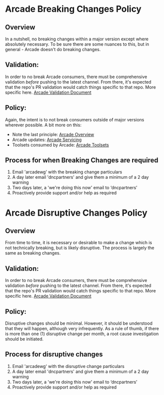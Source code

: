 # Arcade Breaking Changes Policy

## Overview
In a nutshell, no breaking changes within a major version except where absolutely necessary.  To be sure there are some nuances to this, but in general - Arcade doesn't do breaking changes.  

## Validation:
In order to no break Arcade consumers, there must be comprehensive validation *before* pushing to the latest channel.  From there, it's expected that the repo's PR validation would catch things specific to that repo.  More specific here. [Arcade Validation Document](/Validation/Overview.md)

## Policy:
Again, the intent is to not break consumers outside of major versions wherever possible.  A bit more on this:
-	Note the last principle: [Arcade Overview](Overview.md)
-	Arcade updates: [Arcade Servicing](Servicing.md)
-	Toolsets consumed by Arcade: [Arcade Toolsets](Toolsets.md)

## Process for when Breaking Changes are required
1. Email 'arcadewg' with the breaking change particulars
1. A day later email 'dncpartners' and give them a minimum of a 2 day warning 
1. Two days later, a 'we're doing this now' email to ‘dncpartners’
1. Proactively provide support and/or help as required 

# Arcade Disruptive Changes Policy

## Overview
From time to time, it is necessary or desirable to make a change which is not technically breaking, but is likely disruptive. The process is largely the same as breaking changes.

## Validation:
In order to no break Arcade consumers, there must be comprehensive validation *before* pushing to the latest channel.  From there, it's expected that the repo's PR validation would catch things specific to that repo.  More specific here. [Arcade Validation Document](/Validation/Overview.md)

## Policy:
Disruptive changes should be minimal.  However, it should be understood that they will happen, although very infrequently.  As a rule of thumb, if there is more than one (1) disruptive change per month, a root cause investigation should be initiated.

## Process for disruptive changes
1. Email 'arcadewg' with the disruptive change particulars
1. A day later email 'dncpartners' and give them a minimum of a 2 day warning 
1. Two days later, a 'we're doing this now' email to ‘dncpartners’
1. Proactively provide support and/or help as required 
